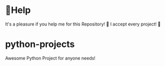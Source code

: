 # 🔴Help
It's a pleasure if you help me for this Repository! 🥺
I accept every project! 💚
# python-projects
Awesome Python Project for anyone needs!
